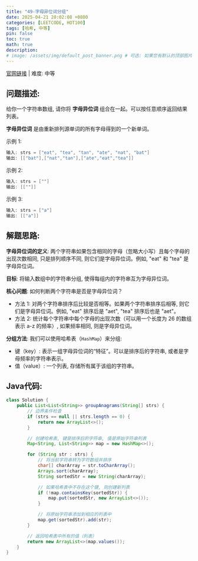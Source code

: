 ```yaml
---
title: "49-字母异位词分组"
date: 2025-04-21 20:02:08 +0800
categories: [LEETCODE, HOT100]
tags: [哈希, 中等]
pin: false
toc: true
math: true
description: 
# image: /assets/img/default_post_banner.png # 可选: 如果您有默认的顶部图片, 取消注释并修改路径
---
```


[官网链接](https://leetcode.cn/problems/group-anagrams/) \| 难度: 中等

## 问题描述: 

给你一个字符串数组, 请你将 **字母异位词** 组合在一起。可以按任意顺序返回结果列表。

**字母异位词** 是由重新排列源单词的所有字母得到的一个新单词。

示例 1:

```java
输入: strs = ["eat", "tea", "tan", "ate", "nat", "bat"]
输出: [["bat"],["nat","tan"],["ate","eat","tea"]]
```

示例 2:

```java
输入: strs = [""]
输出: [[""]]
```

示例 3:

```java
输入: strs = ["a"]
输出: [["a"]]
```

## 解题思路: 

**字母异位词的定义**: 两个字符串如果包含相同的字母（忽略大小写）且每个字母的出现次数相同, 只是排列顺序不同, 则它们是字母异位词。例如, "eat" 和 "tea" 是字母异位词。

**目标**: 将输入数组中的字符串分组, 使得每组内的字符串互为字母异位词。

**核心问题**: 如何判断两个字符串是否是字母异位词？

- 方法 1: 对两个字符串排序后比较是否相等。如果两个字符串排序后相等, 则它们是字母异位词。例如, "eat" 排序后是 "aet", "tea" 排序后也是 "aet"。
- 方法 2: 统计每个字符串中每个字母的出现次数（可以用一个长度为 26 的数组表示 a-z 的频率）, 如果频率相同, 则是字母异位词。

**分组方法**: 我们可以使用哈希表（`HashMap`）来分组: 

- 键（key）: 表示一组字母异位词的“特征”。可以是排序后的字符串, 或者是字母频率的字符串表示。
- 值（value）: 一个列表, 存储所有属于该组的字符串。

## Java代码: 

```java
class Solution {
    public List<List<String>> groupAnagrams(String[] strs) {
        // 边界条件检查
        if (strs == null || strs.length == 0) {
            return new ArrayList<>();
        }

        // 创建哈希表, 键是排序后的字符串, 值是原始字符串列表
        Map<String, List<String>> map = new HashMap<>();

        for (String str : strs) {
            // 将当前字符串转为字符数组并排序
            char[] charArray = str.toCharArray();
            Arrays.sort(charArray);
            String sortedStr = new String(charArray);

            // 如果哈希表中不存在这个键, 则创建新列表
            if (!map.containsKey(sortedStr)) {
                map.put(sortedStr, new ArrayList<>());
            }

            // 将原始字符串添加到相应的列表中
            map.get(sortedStr).add(str);
        }

        // 返回哈希表中所有的值（列表）
        return new ArrayList<>(map.values());
    }
}

```
